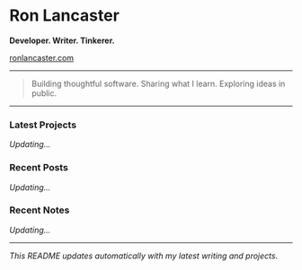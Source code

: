 # Ron Lancaster

**Developer. Writer. Tinkerer.**

[ronlancaster.com](https://ronlancaster.com)

---

> Building thoughtful software. Sharing what I learn. Exploring ideas in public.

---

### Latest Projects
<!-- RECENT_REPOS_START -->
*Updating...*
<!-- RECENT_REPOS_END -->

### Recent Posts
<!-- RECENT_POSTS_START -->
*Updating...*
<!-- RECENT_POSTS_END -->

### Recent Notes
<!-- RECENT_NOTES_START -->
*Updating...*
<!-- RECENT_NOTES_END -->

---

_This README updates automatically with my latest writing and projects._
